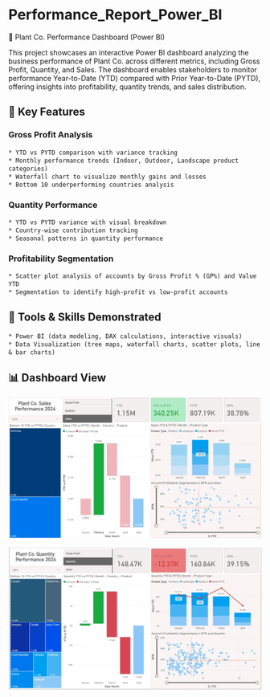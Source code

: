 # Performance_Report_Power_BI

🌱 Plant Co. Performance Dashboard (Power BI)

This project showcases an interactive Power BI dashboard analyzing the business performance of Plant Co. across different metrics, including Gross Profit, Quantity, and Sales.
The dashboard enables stakeholders to monitor performance Year-to-Date (YTD) compared with Prior Year-to-Date (PYTD), offering insights into profitability, quantity trends, and sales distribution.

## 🔹 Key Features

  ### Gross Profit Analysis
    * YTD vs PYTD comparison with variance tracking
    * Monthly performance trends (Indoor, Outdoor, Landscape product categories)
    * Waterfall chart to visualize monthly gains and losses
    * Bottom 10 underperforming countries analysis

  ### Quantity Performance
    * YTD vs PYTD variance with visual breakdown
    * Country-wise contribution tracking
    * Seasonal patterns in quantity performance

  ### Profitability Segmentation
    * Scatter plot analysis of accounts by Gross Profit % (GP%) and Value YTD
    * Segmentation to identify high-profit vs low-profit accounts
    
## 🔹 Tools & Skills Demonstrated
    * Power BI (data modeling, DAX calculations, interactive visuals)
    * Data Visualization (tree maps, waterfall charts, scatter plots, line & bar charts)

## 📊 Dashboard View
![image alt](https://github.com/DilrukshiManjula07/Performance_Report_Power_BI/blob/5a41db5c0731cc4a224ef7bd5e17e0fcc66a43db/sales(%2B).jpg)

![image alt](https://github.com/DilrukshiManjula07/Performance_Report_Power_BI/blob/f7adf1277e777c97877d14e26fda7ce967a790cd/qtd(-).jpg)

